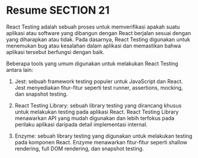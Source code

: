 # Resume SECTION 21

React Testing adalah sebuah proses untuk memverifikasi apakah suatu aplikasi atau software yang dibangun dengan React berjalan sesuai dengan yang diharapkan atau tidak. Pada dasarnya, React Testing digunakan untuk menemukan bug atau kesalahan dalam aplikasi dan memastikan bahwa aplikasi tersebut berfungsi dengan baik.

Beberapa tools yang umum digunakan untuk melakukan React Testing antara lain:

1. Jest: sebuah framework testing populer untuk JavaScript dan React. Jest menyediakan fitur-fitur seperti test runner, assertions, mocking, dan snapshot testing.

2. React Testing Library: sebuah library testing yang dirancang khusus untuk melakukan testing pada aplikasi React. React Testing Library menawarkan API yang mudah digunakan dan lebih terfokus pada perilaku aplikasi daripada detail implementasi internal.

3. Enzyme: sebuah library testing yang digunakan untuk melakukan testing pada komponen React. Enzyme menawarkan fitur-fitur seperti shallow rendering, full DOM rendering, dan snapshot testing.